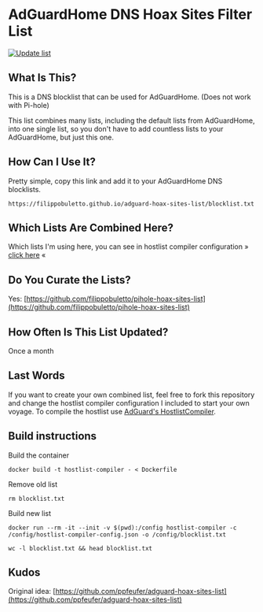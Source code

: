 # AdGuardHome DNS Hoax Sites Filter List

[![Update list](https://github.com/filippobuletto/adguard-hoax-sites-list/actions/workflows/update-list.yml/badge.svg)](https://github.com/filippobuletto/adguard-hoax-sites-list/actions/workflows/update-list.yml)

## What Is This?

This is a DNS blocklist that can be used for AdGuardHome. (Does not work with Pi-hole)

This list combines many lists, including the default lists from AdGuardHome, into one single list, so you don't have to add countless lists to your AdGuardHome, but just this one.


## How Can I Use It?

Pretty simple, copy this link and add it to your AdGuardHome DNS blocklists.

```
https://filippobuletto.github.io/adguard-hoax-sites-list/blocklist.txt
```

## Which Lists Are Combined Here?

Which lists I'm using here, you can see in hostlist compiler configuration » [click here](hostlist-compiler-config.json) «


## Do You Curate the Lists?

Yes: [https://github.com/filippobuletto/pihole-hoax-sites-list](https://github.com/filippobuletto/pihole-hoax-sites-list)


## How Often Is This List Updated?

Once a month


## Last Words

If you want to create your own combined list, feel free to fork this repository and change the hostlist compiler configuration I included to start your own voyage. To compile the hostlist use [AdGuard's HostlistCompiler](https://github.com/AdguardTeam/HostlistCompiler).

## Build instructions

Build the container

```
docker build -t hostlist-compiler - < Dockerfile
```

Remove old list

```
rm blocklist.txt
```

Build new list

```
docker run --rm -it --init -v $(pwd):/config hostlist-compiler -c /config/hostlist-compiler-config.json -o /config/blocklist.txt
```

```
wc -l blocklist.txt && head blocklist.txt
```

## Kudos

Original idea: [https://github.com/ppfeufer/adguard-hoax-sites-list](https://github.com/ppfeufer/adguard-hoax-sites-list)